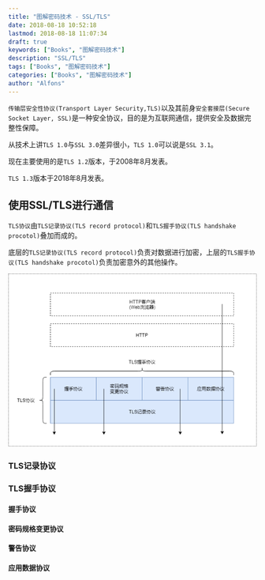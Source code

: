 ```yaml
---
title: "图解密码技术 - SSL/TLS"
date: 2018-08-18 10:52:18
lastmod: 2018-08-18 11:07:34
draft: true
keywords: ["Books", "图解密码技术"]
description: "SSL/TLS"
tags: ["Books", "图解密码技术"]
categories: ["Books", "图解密码技术"]
author: "Alfons"
---
```


`传输层安全性协议(Transport Layer Security,TLS)`以及其前身`安全套接层(Secure Socket Layer, SSL)`是一种安全协议，目的是为互联网通信，提供安全及数据完整性保障。

从技术上讲`TLS 1.0`与`SSL 3.0`差异很小，`TLS 1.0`可以说是`SSL 3.1`。

现在主要使用的是`TLS 1.2`版本，于2008年8月发表。

`TLS 1.3`版本于2018年8月发表。

<!--more-->

## 使用SSL/TLS进行通信

`TLS协议`由`TLS记录协议(TLS record protocol)`和`TLS握手协议(TLS handshake procotol)`叠加而成的。

底层的`TLS记录协议(TLS record protocol)`负责对数据进行加密，上层的`TLS握手协议(TLS handshake procotol)`负责加密意外的其他操作。

![14-TLS-Protocol](/images/Books/ProfessionBooks/图解密码技术/14-TLS-Protocol.png)

### TLS记录协议


### TLS握手协议

#### 握手协议

#### 密码规格变更协议

#### 警告协议

#### 应用数据协议